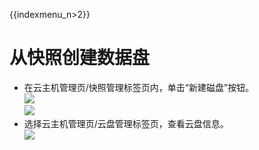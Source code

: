 {{indexmenu_n>2}}

# 从快照创建数据盘

  - 在云主机管理页/快照管理标签页内，单击“新建磁盘”按钮。  
    ![](/storage_cdn/udisk/userguide/snapshot/image4.jpg)  
    ![](/storage_cdn/udisk/userguide/snapshot/image5.jpg)  
  - 选择云主机管理页/云盘管理标签页，查看云盘信息。  
    ![](/storage_cdn/udisk/userguide/snapshot/image6.jpg)
